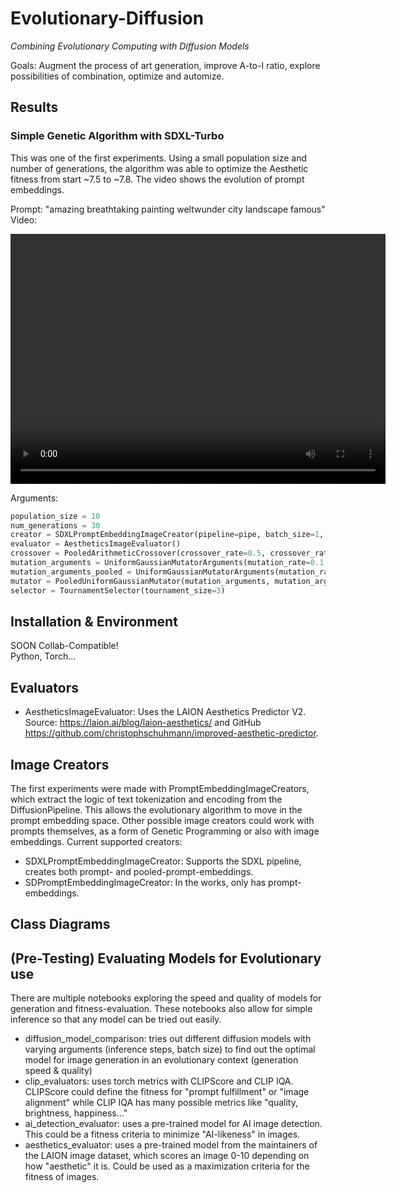 # Evolutionary-Diffusion
*Combining Evolutionary Computing with Diffusion Models*

Goals: Augment the process of art generation, improve A-to-I ratio, explore possibilities of combination, optimize and automize.

## Results 
### Simple Genetic Algorithm with SDXL-Turbo 
This was one of the first experiments. Using a small population size and number of generations, the algorithm was able to optimize the Aesthetic fitness from
start ~7.5 to ~7.8. The video shows the evolution of prompt embeddings.

Prompt: "amazing breathtaking painting weltwunder city landscape famous"  
Video: 

<video width="600" height="400" controls>
  <source src="results/breathtaking_painting_city.mp4" type="video/mp4"/>
</video>

Arguments: 
```python
population_size = 10
num_generations = 30 
creator = SDXLPromptEmbeddingImageCreator(pipeline=pipe, batch_size=1, inference_steps=3)
evaluator = AestheticsImageEvaluator()  
crossover = PooledArithmeticCrossover(crossover_rate=0.5, crossover_rate_pooled=0.5)
mutation_arguments = UniformGaussianMutatorArguments(mutation_rate=0.1, mutation_strength=3, clamp_range=(-900, 900))
mutation_arguments_pooled = UniformGaussianMutatorArguments(mutation_rate=0.1, mutation_strength=0.5, clamp_range=(-8, 8))
mutator = PooledUniformGaussianMutator(mutation_arguments, mutation_arguments_pooled)
selector = TournamentSelector(tournament_size=3)
```

## Installation & Environment
SOON Collab-Compatible!  
Python, Torch...

## Evaluators
* AestheticsImageEvaluator: Uses the LAION Aesthetics Predictor V2. Source: https://laion.ai/blog/laion-aesthetics/ and GitHub https://github.com/christophschuhmann/improved-aesthetic-predictor. 

## Image Creators
The first experiments were made with PromptEmbeddingImageCreators, which extract the 
logic of text tokenization and encoding from the DiffusionPipeline. This allows
the evolutionary algorithm to move in the prompt embedding space. Other possible 
image creators could work with prompts themselves, as a form of Genetic Programming or also
with image embeddings. Current supported creators:
* SDXLPromptEmbeddingImageCreator: Supports the SDXL pipeline, creates both prompt- and pooled-prompt-embeddings.
* SDPromptEmbeddingImageCreator: In the works, only has prompt-embeddings.

## Class Diagrams


## (Pre-Testing) Evaluating Models for Evolutionary use
There are multiple notebooks exploring the speed and quality of models for generation and fitness-evaluation. 
These notebooks also allow for simple inference so that any model can be tried out easily.

* diffusion_model_comparison: tries out different diffusion models with varying arguments (inference steps, batch size) to find out the optimal model for image generation in an evolutionary context (generation speed & quality)
* clip_evaluators: uses torch metrics with CLIPScore and CLIP IQA. CLIPScore could define the fitness for "prompt fulfillment" or "image alignment" while CLIP IQA has many possible metrics like "quality, brightness, happiness..."
* ai_detection_evaluator: uses a pre-trained model for AI image detection. This could be a fitness criteria to minimize "AI-likeness" in images.
* aesthetics_evaluator: uses a pre-trained model from the maintainers of the LAION image dataset, which scores an image 0-10 depending on how "aesthetic" it is. Could be used as a maximization criteria for the fitness of images.


